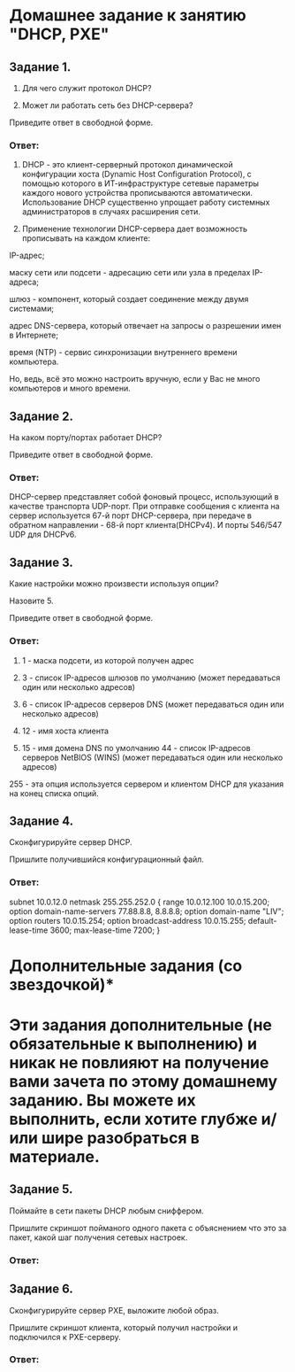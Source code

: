 # Домашнее задание к занятию "DHCP, PXE"


## Задание 1.

1) Для чего служит протокол DHCP?

2) Может ли работать сеть без DHCP-сервера?

Приведите ответ в свободной форме.

### Ответ:

1) DHCP - это клиент-серверный протокол динамической конфигурации хоста (Dynamic Host Configuration Protocol), с помощью которого в ИТ-инфраструктуре сетевые параметры каждого нового устройства прописываются автоматически. Использование DHCP существенно упрощает работу системных администраторов в случаях расширения сети.

2) Применение технологии DHCP-сервера дает возможность прописывать на каждом клиенте:

IP-адрес;

маску сети или подсети - адресацию сети или узла в пределах IP-адреса;

шлюз - компонент, который создает соединение между двумя системами;

адрес DNS-сервера, который отвечает на запросы о разрешении имен в Интернете;

время (NTP) - сервис синхронизации внутреннего времени компьютера.

Но, ведь, всё это можно настроить вручную, если у Вас не много компьютеров и много времени.

## Задание 2.

На каком порту/портах работает DHCP?

Приведите ответ в свободной форме.

### Ответ:

DHCP-сервер представляет собой фоновый процесс, использующий в качестве транспорта UDP-порт. При отправке сообщения с клиента на сервер используется 67-й порт DHCP-сервера, при передаче в обратном направлении - 68-й порт клиента(DHCPv4). И порты 546/547 UDP для DHCPv6.



## Задание 3.

Какие настройки можно произвести используя опции?

Назовите 5.

Приведите ответ в свободной форме.

### Ответ:

1) 1 - маска подсети, из которой получен адрес 

2) 3 - список IP-адресов шлюзов по умолчанию (может передаваться один или несколько адресов) 

3) 6 - список IP-адресов серверов DNS (может передаваться один или несколько адресов) 

4) 12 - имя хоста клиента 

5) 15 - имя домена DNS по умолчанию 44 - cписок IP-адресов серверов NetBIOS (WINS) (может передаваться один или несколько адресов) 

255 - эта опция используется сервером и клиентом DHCP для указания на конец списка опций.

## Задание 4.

Сконфигурируйте сервер DHCP.

Пришлите получившийся конфигурационный файл.

### Ответ:

subnet 10.0.12.0 netmask 255.255.252.0 { range 10.0.12.100 10.0.15.200; option domain-name-servers 77.88.8.8, 8.8.8.8; option domain-name "LIV"; option routers 10.0.15.254; option broadcast-address 10.0.15.255;
default-lease-time 3600; max-lease-time 7200; }

# Дополнительные задания (со звездочкой)*
# Эти задания дополнительные (не обязательные к выполнению) и никак не повлияют на получение вами зачета по этому домашнему заданию. Вы можете их выполнить, если хотите глубже и/или шире разобраться в материале.

## Задание 5.

Поймайте в сети пакеты DHCP любым сниффером.

Пришлите скриншот пойманого одного пакета с объяснением что это за пакет, какой шаг получения сетевых настроек.

### Ответ:



## Задание 6.

Сконфигурируйте сервер PXE, выложите любой образ.

Пришлите скриншот клиента, который получил настройки и подключился к PXE-серверу.



### Ответ:

